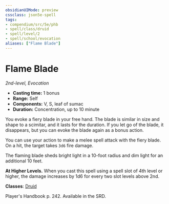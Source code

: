 ```yaml
---
obsidianUIMode: preview
cssclass: json5e-spell
tags:
- compendium/src/5e/phb
- spell/class/druid
- spell/level/2
- spell/school/evocation
aliases: ["Flame Blade"]
---
```

# Flame Blade
*2nd-level, Evocation*  

- **Casting time:** 1 bonus
- **Range:** Self
- **Components:** V, S, leaf of sumac
- **Duration:** Concentration, up to 10 minute

You evoke a fiery blade in your free hand. The blade is similar in size and shape to a scimitar, and it lasts for the duration. If you let go of the blade, it disappears, but you can evoke the blade again as a bonus action.

You can use your action to make a melee spell attack with the fiery blade. On a hit, the target takes `3d6` fire damage.

The flaming blade sheds bright light in a 10-foot radius and dim light for an additional 10 feet.

**At Higher Levels.** When you cast this spell using a spell slot of 4th level or higher, the damage increases by 1d6 for every two slot levels above 2nd.

**Classes**: [Druid](../../classes/druid.md#)

Player's Handbook p. 242. Available in the SRD.